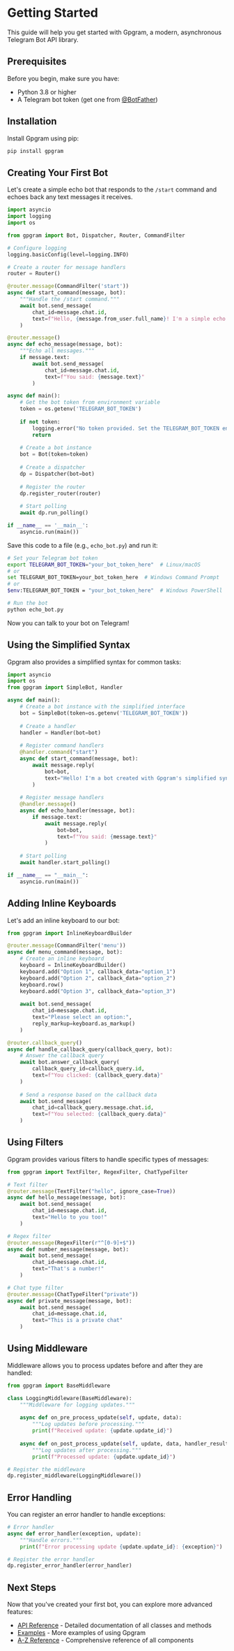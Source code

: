 # Getting Started

This guide will help you get started with Gpgram, a modern, asynchronous Telegram Bot API library.

## Prerequisites

Before you begin, make sure you have:

- Python 3.8 or higher
- A Telegram bot token (get one from [@BotFather](https://t.me/botfather))

## Installation

Install Gpgram using pip:

```bash
pip install gpgram
```

## Creating Your First Bot

Let's create a simple echo bot that responds to the `/start` command and echoes back any text messages it receives.

```python
import asyncio
import logging
import os

from gpgram import Bot, Dispatcher, Router, CommandFilter

# Configure logging
logging.basicConfig(level=logging.INFO)

# Create a router for message handlers
router = Router()

@router.message(CommandFilter('start'))
async def start_command(message, bot):
    """Handle the /start command."""
    await bot.send_message(
        chat_id=message.chat.id,
        text=f"Hello, {message.from_user.full_name}! I'm a simple echo bot."
    )

@router.message()
async def echo_message(message, bot):
    """Echo all messages."""
    if message.text:
        await bot.send_message(
            chat_id=message.chat.id,
            text=f"You said: {message.text}"
        )

async def main():
    # Get the bot token from environment variable
    token = os.getenv('TELEGRAM_BOT_TOKEN')
    
    if not token:
        logging.error("No token provided. Set the TELEGRAM_BOT_TOKEN environment variable.")
        return
    
    # Create a bot instance
    bot = Bot(token=token)
    
    # Create a dispatcher
    dp = Dispatcher(bot=bot)
    
    # Register the router
    dp.register_router(router)
    
    # Start polling
    await dp.run_polling()

if __name__ == '__main__':
    asyncio.run(main())
```

Save this code to a file (e.g., `echo_bot.py`) and run it:

```bash
# Set your Telegram bot token
export TELEGRAM_BOT_TOKEN="your_bot_token_here"  # Linux/macOS
# or
set TELEGRAM_BOT_TOKEN=your_bot_token_here  # Windows Command Prompt
# or
$env:TELEGRAM_BOT_TOKEN = "your_bot_token_here"  # Windows PowerShell

# Run the bot
python echo_bot.py
```

Now you can talk to your bot on Telegram!

## Using the Simplified Syntax

Gpgram also provides a simplified syntax for common tasks:

```python
import asyncio
import os
from gpgram import SimpleBot, Handler

async def main():
    # Create a bot instance with the simplified interface
    bot = SimpleBot(token=os.getenv('TELEGRAM_BOT_TOKEN'))
    
    # Create a handler
    handler = Handler(bot=bot)
    
    # Register command handlers
    @handler.command("start")
    async def start_command(message, bot):
        await message.reply(
            bot=bot,
            text="Hello! I'm a bot created with Gpgram's simplified syntax."
        )
    
    # Register message handlers
    @handler.message()
    async def echo_handler(message, bot):
        if message.text:
            await message.reply(
                bot=bot,
                text=f"You said: {message.text}"
            )
    
    # Start polling
    await handler.start_polling()

if __name__ == "__main__":
    asyncio.run(main())
```

## Adding Inline Keyboards

Let's add an inline keyboard to our bot:

```python
from gpgram import InlineKeyboardBuilder

@router.message(CommandFilter('menu'))
async def menu_command(message, bot):
    # Create an inline keyboard
    keyboard = InlineKeyboardBuilder()
    keyboard.add("Option 1", callback_data="option_1")
    keyboard.add("Option 2", callback_data="option_2")
    keyboard.row()
    keyboard.add("Option 3", callback_data="option_3")
    
    await bot.send_message(
        chat_id=message.chat.id,
        text="Please select an option:",
        reply_markup=keyboard.as_markup()
    )

@router.callback_query()
async def handle_callback_query(callback_query, bot):
    # Answer the callback query
    await bot.answer_callback_query(
        callback_query_id=callback_query.id,
        text=f"You clicked: {callback_query.data}"
    )
    
    # Send a response based on the callback data
    await bot.send_message(
        chat_id=callback_query.message.chat.id,
        text=f"You selected: {callback_query.data}"
    )
```

## Using Filters

Gpgram provides various filters to handle specific types of messages:

```python
from gpgram import TextFilter, RegexFilter, ChatTypeFilter

# Text filter
@router.message(TextFilter("hello", ignore_case=True))
async def hello_message(message, bot):
    await bot.send_message(
        chat_id=message.chat.id,
        text="Hello to you too!"
    )

# Regex filter
@router.message(RegexFilter(r"^[0-9]+$"))
async def number_message(message, bot):
    await bot.send_message(
        chat_id=message.chat.id,
        text="That's a number!"
    )

# Chat type filter
@router.message(ChatTypeFilter("private"))
async def private_message(message, bot):
    await bot.send_message(
        chat_id=message.chat.id,
        text="This is a private chat"
    )
```

## Using Middleware

Middleware allows you to process updates before and after they are handled:

```python
from gpgram import BaseMiddleware

class LoggingMiddleware(BaseMiddleware):
    """Middleware for logging updates."""
    
    async def on_pre_process_update(self, update, data):
        """Log updates before processing."""
        print(f"Received update: {update.update_id}")
    
    async def on_post_process_update(self, update, data, handler_result):
        """Log updates after processing."""
        print(f"Processed update: {update.update_id}")

# Register the middleware
dp.register_middleware(LoggingMiddleware())
```

## Error Handling

You can register an error handler to handle exceptions:

```python
# Error handler
async def error_handler(exception, update):
    """Handle errors."""
    print(f"Error processing update {update.update_id}: {exception}")

# Register the error handler
dp.register_error_handler(error_handler)
```

## Next Steps

Now that you've created your first bot, you can explore more advanced features:

- [API Reference](api_reference.md) - Detailed documentation of all classes and methods
- [Examples](examples.md) - More examples of using Gpgram
- [A-Z Reference](api/index.md) - Comprehensive reference of all components
